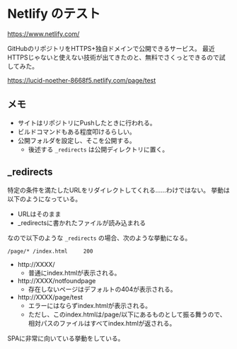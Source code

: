 # Netlify のテスト

https://www.netlify.com/

GitHubのリポジトリをHTTPS+独自ドメインで公開できるサービス。
最近HTTPSじゃないと使えない技術が出てきたのと、無料でさくっとできるので試してみた。

https://lucid-noether-8668f5.netlify.com/page/test

## メモ

* サイトはリポジトリにPushしたときに行われる。
* ビルドコマンドもある程度叩けるらしい。
* 公開フォルダを設定し、そこを公開する。
    * 後述する `_redirects` は公開ディレクトリに置く。

## _redirects

特定の条件を満たしたURLをリダイレクトしてくれる……わけではない。
挙動は以下のようになっている。

* URLはそのまま
* _redirectsに書かれたファイルが読み込まれる

なので以下のような `_redirects` の場合、次のような挙動になる。

```
/page/* /index.html     200
```

* http://XXXX/
    * 普通にindex.htmlが表示される。
* http://XXXX/notfoundpage
    * 存在しないページはデフォルトの404が表示される。
* http://XXXX/page/test
    * エラーにはならずindex.htmlが表示される。
    * ただし、このindex.htmlは/page/以下にあるものとして振る舞うので、相対パスのファイルはすべてindex.htmlが返される。

SPAに非常に向いている挙動をしている。

